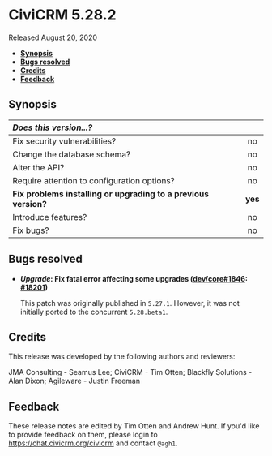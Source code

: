 # CiviCRM 5.28.2

Released August 20, 2020

- **[Synopsis](#synopsis)**
- **[Bugs resolved](#bugs)**
- **[Credits](#credits)**
- **[Feedback](#feedback)**

## <a name="synopsis"></a>Synopsis

| *Does this version...?*                                         |         |
|:--------------------------------------------------------------- |:-------:|
| Fix security vulnerabilities?                                   |   no    |
| Change the database schema?                                     |   no    |
| Alter the API?                                                  |   no    |
| Require attention to configuration options?                     |   no    |
| **Fix problems installing or upgrading to a previous version?** | **yes** |
| Introduce features?                                             |   no    |
| Fix bugs?                                                       |   no    |

## <a name="bugs"></a>Bugs resolved


* **_Upgrade_: Fix fatal error affecting some upgrades ([dev/core#1846](https://lab.civicrm.org/dev/core/-/issues/1846): [#18201](https://github.com/civicrm/civicrm-core/pull/18201))**

  This patch was originally published in `5.27.1`. However, it was not initially ported to the concurrent `5.28.beta1`.

## <a name="credits"></a>Credits

This release was developed by the following authors and reviewers:

JMA Consulting - Seamus Lee; CiviCRM - Tim Otten; Blackfly Solutions - Alan
Dixon; Agileware - Justin Freeman

## <a name="feedback"></a>Feedback

These release notes are edited by Tim Otten and Andrew Hunt.  If you'd like to
provide feedback on them, please login to https://chat.civicrm.org/civicrm and
contact `@agh1`.
